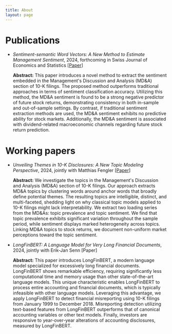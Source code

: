 ```yaml
---
title: About
layout: page
---
```


<style> ul li { margin-bottom: 10px; } </style>

# Publications
* _Sentiment-semantic Word Vectors: A New Method to Estimate Management Sentiment_, 2024, forthcoming in Swiss Journal of Economics and Statistics [[Paper](https://papers.ssrn.com/sol3/papers.cfm?abstract_id=4723125)]
  
  **Abstract:** This paper introduces a novel method to extract the sentiment embedded in the Management's Discussion and Analysis (MD&A) section of 10-K filings. The proposed method outperforms traditional approaches in terms of sentiment classification accuracy. Utilizing this method, the MD\&A sentiment is found to be a strong negative predictor of future stock returns, demonstrating consistency in both in-sample and out-of-sample settings. By contrast, if traditional sentiment extraction methods are used, the MD&A sentiment exhibits no predictive ability for stock markets. Additionally, the MD&A sentiment is associated with dividend-related macroeconomic channels regarding future stock return prediction.

# Working papers
* _Unveiling Themes in 10-K Disclosures: A New Topic Modeling Perspective_, 2024, jointly with Matthias Fengler [[Paper](https://econpapers.repec.org/paper/usgeconwp/2023_3a07.htm)]

  **Abstract:** We investigate the topics in the Management's Discussion and Analysis (MD&A) section of 10-K filings. Our approach extracts MD&A topics by clustering words around anchor words that broadly define potential themes. The resulting topics are intelligible, distinct, and multi-faceted, shedding light on why classical topic models applied to 10-K filings might lack interpretability. We extract two loading series from the MD&As: topic prevalence and topic sentiment. We find that topic prevalence exhibits significant variation throughout the sample period, while sentiment displays marked heterogeneity across topics. Linking MD&A topics to stock returns, we document non-uniform market perceptions toward the topic sentiment.
  
* _LongFinBERT: A Language Model for Very Long Financial Documents_, 2024, jointly with Erik-Jan Senn [Paper]

  **Abstract:** This paper introduces LongFinBERT, a modern language model specialized for excessively long financial documents. LongFinBERT shows remarkable efficiency, requiring significantly less computational time and memory usage than other state-of-the-art language models. This unique characteristic enables LongFinBERT to process entire accounting and financial documents, which is typically infeasible with other language models. Leveraging this advantage, we apply LongFinBERT to detect financial misreporting using 10-K filings from January 1999 to December 2018. Misreporting detection utilizing text-based features from LongFinBERT outperforms that of canonical accounting variables or other text models. Finally, investors are responsive to year-over-year alterations of accounting disclosures, measured by LongFinBERT.
